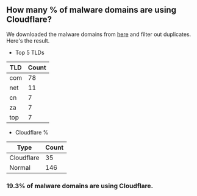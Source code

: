 ## How many % of malware domains are using Cloudflare?


We downloaded the malware domains from [here](https://urlhaus.abuse.ch) and filter out duplicates.
Here's the result.


[//]: # (start replacement)


- Top 5 TLDs

| TLD | Count |
| --- | --- |
| com | 78 |
| net | 11 |
| cn | 7 |
| za | 7 |
| top | 7 |


- Cloudflare %

| Type | Count |
| --- | --- |
| Cloudflare | 35 |
| Normal | 146 |


### 19.3% of malware domains are using Cloudflare.